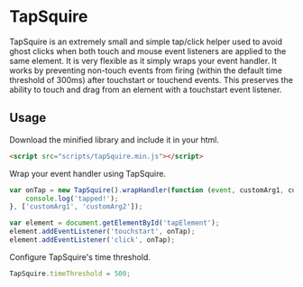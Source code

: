 # TapSquire

TapSquire is an extremely small and simple tap/click helper used to avoid ghost clicks when both touch and mouse event listeners are applied to the same element.
It is very flexible as it simply wraps your event handler.
It works by preventing non-touch events from firing (within the default time threshold of 300ms) after touchstart or touchend events.
This preserves the ability to touch and drag from an element with a touchstart event listener.

## Usage ##

Download the minified library and include it in your html.

```html
<script src="scripts/tapSquire.min.js"></script>
```

Wrap your event handler using TapSquire.

```javascript
var onTap = new TapSquire().wrapHandler(function (event, customArg1, customArg2) {
    console.log('tapped!');
}, ['customArg1', 'customArg2']);

var element = document.getElementById('tapElement');
element.addEventListener('touchstart', onTap);
element.addEventListener('click', onTap);
```

Configure TapSquire's time threshold.

```javascript
TapSquire.timeThreshold = 500;
```